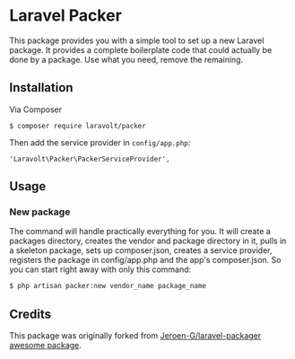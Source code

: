 # Laravel Packer

This package provides you with a simple tool to set up a new Laravel package. It provides a complete boilerplate code that could actually be done by a package. Use what you need, remove the remaining.

## Installation

Via Composer

    $ composer require laravolt/packer

Then add the service provider in `config/app.php`:

    'Laravolt\Packer\PackerServiceProvider',

## Usage

### New package
The command will handle practically everything for you. It will create a packages directory, creates the vendor and package directory in it, pulls in a skeleton package, sets up composer.json, creates a service provider, registers the package in config/app.php and the app's composer.json. So you can start right away with only this command:

``` bash
$ php artisan packer:new vendor_name package_name
```

## Credits

This package was originally forked from [Jeroen-G/laravel-packager awesome package](https://github.com/Jeroen-G/laravel-packager).
